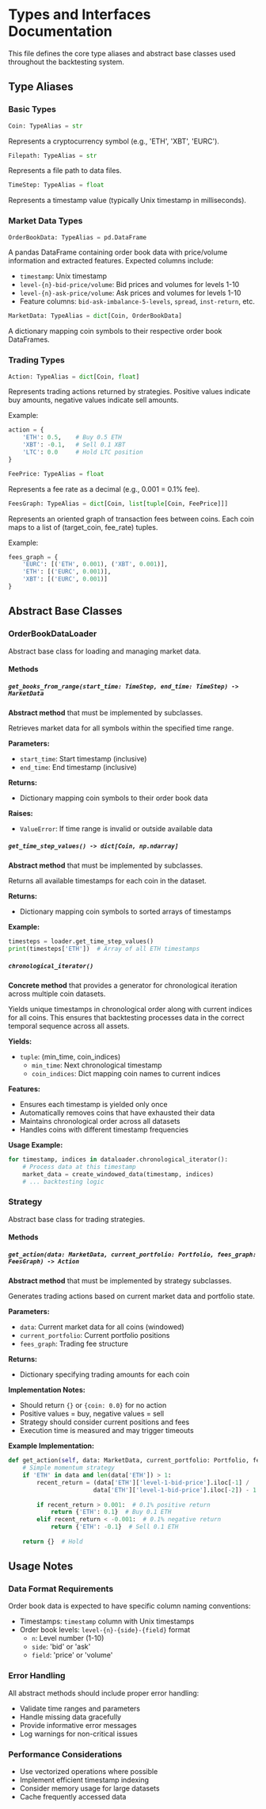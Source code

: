 # Types and Interfaces Documentation

This file defines the core type aliases and abstract base classes used throughout the backtesting system.

## Type Aliases

### Basic Types
```python
Coin: TypeAlias = str
```
Represents a cryptocurrency symbol (e.g., 'ETH', 'XBT', 'EURC').

```python
Filepath: TypeAlias = str
```
Represents a file path to data files.

```python
TimeStep: TypeAlias = float
```
Represents a timestamp value (typically Unix timestamp in milliseconds).

### Market Data Types
```python
OrderBookData: TypeAlias = pd.DataFrame
```
A pandas DataFrame containing order book data with price/volume information and extracted features. Expected columns include:
- `timestamp`: Unix timestamp
- `level-{n}-bid-price/volume`: Bid prices and volumes for levels 1-10
- `level-{n}-ask-price/volume`: Ask prices and volumes for levels 1-10
- Feature columns: `bid-ask-imbalance-5-levels`, `spread`, `inst-return`, etc.

```python
MarketData: TypeAlias = dict[Coin, OrderBookData]
```
A dictionary mapping coin symbols to their respective order book DataFrames.

### Trading Types
```python
Action: TypeAlias = dict[Coin, float]
```
Represents trading actions returned by strategies. Positive values indicate buy amounts, negative values indicate sell amounts.

Example:
```python
action = {
    'ETH': 0.5,    # Buy 0.5 ETH
    'XBT': -0.1,   # Sell 0.1 XBT
    'LTC': 0.0     # Hold LTC position
}
```

```python
FeePrice: TypeAlias = float
```
Represents a fee rate as a decimal (e.g., 0.001 = 0.1% fee).

```python
FeesGraph: TypeAlias = dict[Coin, list[tuple[Coin, FeePrice]]]
```
Represents an oriented graph of transaction fees between coins. Each coin maps to a list of (target_coin, fee_rate) tuples.

Example:
```python
fees_graph = {
    'EURC': [('ETH', 0.001), ('XBT', 0.001)],
    'ETH': [('EURC', 0.001)],
    'XBT': [('EURC', 0.001)]
}
```

## Abstract Base Classes

### OrderBookDataLoader
Abstract base class for loading and managing market data.

#### Methods

##### `get_books_from_range(start_time: TimeStep, end_time: TimeStep) -> MarketData`
**Abstract method** that must be implemented by subclasses.

Retrieves market data for all symbols within the specified time range.

**Parameters:**
- `start_time`: Start timestamp (inclusive)
- `end_time`: End timestamp (inclusive)

**Returns:**
- Dictionary mapping coin symbols to their order book data

**Raises:**
- `ValueError`: If time range is invalid or outside available data

##### `get_time_step_values() -> dict[Coin, np.ndarray]`
**Abstract method** that must be implemented by subclasses.

Returns all available timestamps for each coin in the dataset.

**Returns:**
- Dictionary mapping coin symbols to sorted arrays of timestamps

**Example:**
```python
timesteps = loader.get_time_step_values()
print(timesteps['ETH'])  # Array of all ETH timestamps
```

##### `chronological_iterator()`
**Concrete method** that provides a generator for chronological iteration across multiple coin datasets.

Yields unique timestamps in chronological order along with current indices for all coins. This ensures that backtesting processes data in the correct temporal sequence across all assets.

**Yields:**
- `tuple`: (min_time, coin_indices)
  - `min_time`: Next chronological timestamp
  - `coin_indices`: Dict mapping coin names to current indices

**Features:**
- Ensures each timestamp is yielded only once
- Automatically removes coins that have exhausted their data
- Maintains chronological order across all datasets
- Handles coins with different timestamp frequencies

**Usage Example:**
```python
for timestamp, indices in dataloader.chronological_iterator():
    # Process data at this timestamp
    market_data = create_windowed_data(timestamp, indices)
    # ... backtesting logic
```

### Strategy
Abstract base class for trading strategies.

#### Methods

##### `get_action(data: MarketData, current_portfolio: Portfolio, fees_graph: FeesGraph) -> Action`
**Abstract method** that must be implemented by strategy subclasses.

Generates trading actions based on current market data and portfolio state.

**Parameters:**
- `data`: Current market data for all coins (windowed)
- `current_portfolio`: Current portfolio positions
- `fees_graph`: Trading fee structure

**Returns:**
- Dictionary specifying trading amounts for each coin

**Implementation Notes:**
- Should return `{}` or `{coin: 0.0}` for no action
- Positive values = buy, negative values = sell
- Strategy should consider current positions and fees
- Execution time is measured and may trigger timeouts

**Example Implementation:**
```python
def get_action(self, data: MarketData, current_portfolio: Portfolio, fees_graph: FeesGraph) -> Action:
    # Simple momentum strategy
    if 'ETH' in data and len(data['ETH']) > 1:
        recent_return = (data['ETH']['level-1-bid-price'].iloc[-1] / 
                        data['ETH']['level-1-bid-price'].iloc[-2]) - 1
        
        if recent_return > 0.001:  # 0.1% positive return
            return {'ETH': 0.1}  # Buy 0.1 ETH
        elif recent_return < -0.001:  # 0.1% negative return
            return {'ETH': -0.1}  # Sell 0.1 ETH
    
    return {}  # Hold
```

## Usage Notes

### Data Format Requirements
Order book data is expected to have specific column naming conventions:
- Timestamps: `timestamp` column with Unix timestamps
- Order book levels: `level-{n}-{side}-{field}` format
  - `n`: Level number (1-10)
  - `side`: 'bid' or 'ask'
  - `field`: 'price' or 'volume'

### Error Handling
All abstract methods should include proper error handling:
- Validate time ranges and parameters
- Handle missing data gracefully
- Provide informative error messages
- Log warnings for non-critical issues

### Performance Considerations
- Use vectorized operations where possible
- Implement efficient timestamp indexing
- Consider memory usage for large datasets
- Cache frequently accessed data